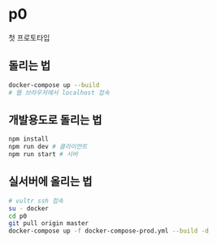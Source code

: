 # p0

첫 프로토타입

## 돌리는 법
```sh
docker-compose up --build
# 웹 브라우저에서 localhost 접속
```

## 개발용도로 돌리는 법
```sh
npm install
npm run dev # 클라이언트
npm run start # 서버
```

## 실서버에 올리는 법
```sh
# vultr ssh 접속
su - docker
cd p0
git pull origin master
docker-compose up -f docker-compose-prod.yml --build -d
```
